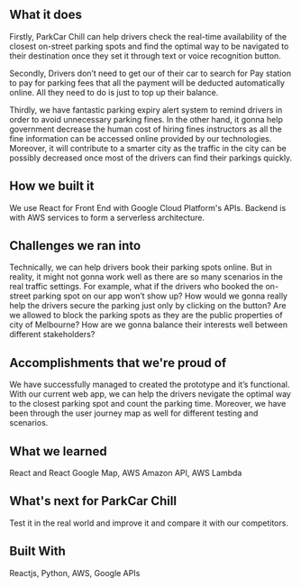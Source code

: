 ## What it does
Firstly, ParkCar Chill can help drivers check the real-time availability of the closest on-street parking spots and find the optimal way to be navigated to their destination once they set it through text or voice recognition button.

Secondly, Drivers don’t need to get our of their car to search for Pay station to pay for parking fees that all the payment will be deducted automatically online. All they need to do is just to top up their balance.

Thirdly, we have fantastic parking expiry alert system to remind drivers in order to avoid unnecessary parking fines. In the other hand, it gonna help government decrease the human cost of hiring fines instructors as all the fine information can be accessed online provided by our technologies. Moreover, it will contribute to a smarter city as the traffic in the city can be possibly decreased once most of the drivers can find their parkings quickly.

## How we built it
We use React for Front End with Google Cloud Platform's APIs. Backend is with AWS services to form a serverless architecture.

## Challenges we ran into
Technically, we can help drivers book their parking spots online. But in reality, it might not gonna work well as there are so many scenarios in the real traffic settings. For example, what if the drivers who booked the on-street parking spot on our app won’t show up? How would we gonna really help the drivers secure the parking just only by clicking on the button? Are we allowed to block the parking spots as they are the public properties of city of Melbourne? How are we gonna balance their interests well between different stakeholders?

## Accomplishments that we're proud of
We have successfully managed to created the prototype and it’s functional. With our current web app, we can help the drivers nevigate the optimal way to the closest parking spot and count the parking time. Moreover, we have been through the user journey map as well for different testing and scenarios.

## What we learned
React and React Google Map, AWS Amazon API, AWS Lambda

## What's next for ParkCar Chill
Test it in the real world and improve it and compare it with our competitors.

## Built With
Reactjs, Python, AWS, Google APIs
